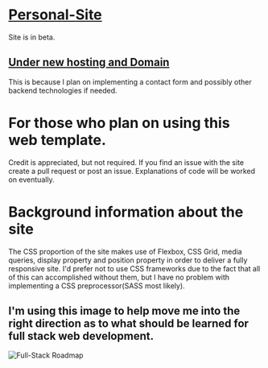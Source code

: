 # [Personal-Site](https://jhhwebsite.netlify.com)
Site is in beta.

## [Under new hosting and Domain](https://jhhwebsite.netlify.com)
This is because I plan on implementing a contact form and possibly other backend technologies if needed.


 # For those who plan on using this web template.
Credit is appreciated, but not required. If you find an issue with the site create a pull request or post an issue. Explanations of code will be worked on eventually.


# Background information about the site
 The CSS proportion of the site makes use of Flexbox, CSS Grid, media queries, display property and position property in order to deliver a fully responsive site. I'd prefer not to use CSS frameworks due to the fact that all of this can accomplished without them, but I have no problem with implementing a CSS preprocessor(SASS most likely).


## I'm using this image to help move me into the right direction as to what should be learned for full stack web development.
![Full-Stack Roadmap](https://www.freecodecamp.org/news/content/images/2019/06/2019-roadmap-0-1.png)
